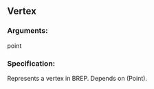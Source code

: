 ## Vertex
### Arguments: 
point
### Specification: 
Represents a vertex in BREP. Depends on (Point).
